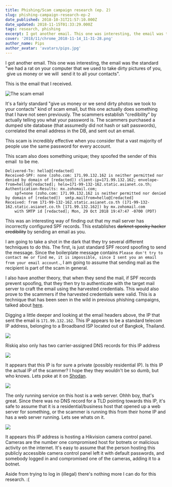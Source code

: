 ```yaml
---
title: Phishing/Scam campaign research (ep. 2)
slug: phishing-campaign-research-ep-2
date_published: 2018-10-31T21:57:10.000Z
date_updated: 2018-11-15T01:33:29.000Z
tags: research, phishing
excerpt: I got another email. This one was interesting, the email was the standard "we had a rat on your computer that we used to take dirty pictures of you, give us money or we will  send it to all your contacts".
cover: '2018/11/chrome_2018-11-14_11-31-28.png'
author_name: Pips
author_avatar: 'avatars/pips.jpg'
---
```


I got another email. This one was interesting, the email was the standard "we
had a rat on your computer that we used to take dirty pictures of you,  give us
money or we will  send it to all your contacts".

This is the email that I received.

![](2018/10/image-17.png "The scam email")

It's a fairly standard "give us money or we send dirty photos we took to your
contacts" kind of scam email, but this one actually does something that I have
not seen previously. The scammers establish "credibility" by actually telling
you what your password is. The scammers purchased a dumped site database (that
assumedly did not hash or salt passwords), correlated the email address in the
DB, and sent out an email.

This scam is incredibly effective when you consider that a vast majority of
people use the same password for every account.

This scam also does something unique; they spoofed the sender of this email  to
be me.

    Delivered-To: hello@[redacted]
    Received-SPF: none (zoho.com: 171.99.132.162 is neither permitted nor denied by domain of [redacted]) client-ip=171.99.132.162; envelope-from=hello@[redacted]; helo=171-99-132-162.static.asianet.co.th;
    Authentication-Results: mx.zohomail.com;
        spf=none (zoho.com: 171.99.132.162 is neither permitted nor denied by domain of [redacted])  smtp.mailfrom=hello@[redacted]
    Received: from 171-99-132-162.static.asianet.co.th (171-99-132-162.static.asianet.co.th [171.99.132.162]) by mx.zohomail.com
        with SMTP id [redacted]; Mon, 29 Oct 2018 19:47:47 -0700 (PDT)

This was an interesting way of finding out that my mail server has incorrectly
configured SPF records. This establishes ~~darknet spooky hacker credibility~~
by sending an email as you.

I am going to take a shot in the dark that they try several different techniques
to do this. The first, is just standard SPF record spoofing to send the message.
Since the boilerplate message contains
`Please don't try to contact me or find me, it is impossible, since I sent you an email from your email account.`,
I am going to assume that sending mail as the recipient is part of the scam in
general.

I also have another theory, that when they send the mail, if SPF records prevent
spoofing, that they then try to authenticate with the target mail server to
craft the email using the harvested credentials. This would also prove to the
scammers if the harvested credentials were valid. This is a technique that has
been seen in the wild in previous phishing campaigns, talked about
[here](https://research.801labs.org/phishing-campaign-research/).

Digging a little deeper and looking at the email headers above, the IP that sent
the email is `171.99.132.162`. This IP appears to be a standard telecom IP
address, belonging to a Broadband ISP located out of Bangkok, Thailand.

![](2018/11/image.png)

Riskiq also only has two carrier-assigned DNS records for this IP address

![](2018/11/image-1.jpg)

It appears that this IP is for sure a private (possibly residential IP). Is this
IP the actual IP of the scammer? I hope they they wouldn't be so dumb, but who
knows. Lets poke at it on [Shodan](https://www.shodan.io).

![](2018/11/image-2.png)

The only running service on this host is a web server. Ohhh boy, that's great.
Since there was no DNS record for a TLD pointing towards this IP, it's safe to
assume that it is a residential/business host that opened up a web server for
something, or the scammer is running this from their home IP and has a web
server running. Lets see whats on it.

![](2018/11/image-3.jpg)

It appears this IP address is hosting a Hikvision camera control panel. Cameras
are the number one compromised host for botnets or malicious activity on the
internet. It's easy to assume that the person hosting this publicly accessible
camera control panel left it with default passwords, and somebody logged in and
compromised one of the cameras, adding it to a botnet.

Aside from trying to log in (illegal) there's nothing more I can do for this
research. :(
